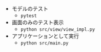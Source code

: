 
* モデルのテスト
  * `pytest`
* 画面のみのテスト表示
  * `python src/view/view_impl.py`
* アプリケーションとして実行
  * `python src/main.py`
